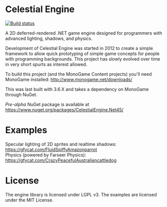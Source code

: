 # Celestial Engine
[![Build status](https://dev.azure.com/celestialengine/CelestialEngine/_apis/build/status/CelestialEngine-CI)](https://dev.azure.com/celestialengine/CelestialEngine/_build/latest?definitionId=1)

A 2D deferred-rendered .NET game engine designed for programmers with advanced lighting, shadows, and physics.

Development of Celestial Engine was started in 2012 to create a simple framework to allow quick prototyping of simple game concepts for people with programming backgrounds. This project has slowly evolved over time in very short spurts as interest allowed.

To build this project (and the MonoGame Content projects) you'll need MonoGame installed: http://www.monogame.net/downloads/  

This was last built with 3.6.X and takes a dependency on MonoGame through NuGet.

*Pre-alpha* NuGet package is available at https://www.nuget.org/packages/CelestialEngine.Net45/

# Examples
Specular lighting of 2D sprites and realtime shadows: https://gfycat.com/FluidSpiffyAmazonparrot  
Physics (powered by Farseer Physics): https://gfycat.com/CrazyPeacefulAustraliancattledog

# License
The engine library is licensed under LGPL v3. The examples are licensed under the MIT License.
